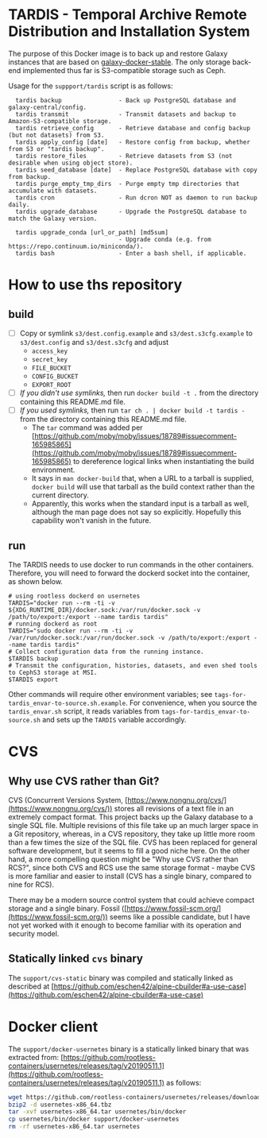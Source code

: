 # TARDIS - Temporal Archive Remote Distribution and Installation System

The purpose of this Docker image is to back up and restore Galaxy instances that are based on [galaxy-docker-stable](https://github.com/bgruening/docker-galaxy-stable/).  The only storage back-end implemented thus far is S3-compatible storage such as Ceph.

Usage for the `suppport/tardis` script is as follows:
```
  tardis backup                - Back up PostgreSQL database and galaxy-central/config.
  tardis transmit              - Transmit datasets and backup to Amazon-S3-compatible storage.
  tardis retrieve_config       - Retrieve database and config backup (but not datasets) from S3.
  tardis apply_config [date]   - Restore config from backup, whether from S3 or "tardis backup".
  tardis restore_files         - Retrieve datasets from S3 (not desirable when using object store).
  tardis seed_database [date]  - Replace PostgreSQL database with copy from backup.
  tardis purge_empty_tmp_dirs  - Purge empty tmp directories that accumulate with datasets.
  tardis cron                  - Run dcron NOT as daemon to run backup daily.
  tardis upgrade_database      - Upgrade the PostgreSQL database to match the Galaxy version.

  tardis upgrade_conda [url_or_path] [md5sum]
                               - Upgrade conda (e.g. from https://repo.continuum.io/miniconda/).
  tardis bash                  - Enter a bash shell, if applicable.
```

# How to use ths repository

## build

- [ ] Copy or symlink `s3/dest.config.example` and `s3/dest.s3cfg.example` to `s3/dest.config` and `s3/dest.s3cfg` and adjust
  - `access_key`
  - `secret_key`
  - `FILE_BUCKET`
  - `CONFIG_BUCKET`
  - `EXPORT_ROOT`
- [ ] *If you didn't use symlinks,* then run `docker build -t .` from the directory containing this README.md file.
- [ ] *If you used symlinks,* then run `tar ch . | docker build -t tardis -` from the directory containing this README.md file.
  - The `tar` command was added per [https://github.com/moby/moby/issues/18789#issuecomment-165985865](https://github.com/moby/moby/issues/18789#issuecomment-165985865) to dereference logical links when instantiating the build environment.
  - It says in `man docker-build` that, when a URL to a tarball is supplied, `docker build` will use that tarball as the build context rather than the current directory.
  - Apparently, this works when the standard input is a tarball as well, although the man page does not say so explicitly.  Hopefully this capability won't vanish in the future.

## run

The TARDIS needs to use docker to run commands in the other containers.  Therefore, you will need to forward the dockerd socket into the container, as shown below.

```
# using rootless dockerd on usernetes
TARDIS="docker run --rm -ti -v ${XDG_RUNTIME_DIR}/docker.sock:/var/run/docker.sock -v /path/to/export:/export --name tardis tardis"
# running dockerd as root
TARDIS="sudo docker run --rm -ti -v /var/run/docker.sock:/var/run/docker.sock -v /path/to/export:/export --name tardis tardis"
# Collect configuration data from the running instance.
$TARDIS backup
# Transmit the configuration, histories, datasets, and even shed tools to CephS3 storage at MSI.
$TARDIS export
```

Other commands will require other environment variables; see `tags-for-tardis_envar-to-source.sh.example`.  For convenience, when you source the `tardis_envar.sh` script, it reads variables from `tags-for-tardis_envar-to-source.sh` and sets up the `TARDIS` variable accordingly.

# CVS

## Why use CVS rather than Git?

CVS (Concurrent Versions System, [https://www.nongnu.org/cvs/](https://www.nongnu.org/cvs/)) stores all revisions of a text file in an extremely compact format.  This project backs up the Galaxy database to a single SQL file.  Multiple revisions of this file take up an much larger space in a Git repository, whereas, in a CVS repository, they take up little more room than a few times the size of the SQL file.  CVS has been replaced for general software development, but it seems to fill a good niche here.  On the other hand, a more compelling question might be "Why use CVS rather than RCS?", since both CVS and RCS use the same storage format - maybe CVS is more familiar and easier to install (CVS has a single binary, compared to nine for RCS).

There may be a modern source control system that could achieve compact storage and a single binary.  Fossil ([https://www.fossil-scm.org/](https://www.fossil-scm.org/)) seems like a possible candidate, but I have not yet worked with it enough to become familiar with its operation and security model.

## Statically linked `cvs` binary

The `support/cvs-static` binary was compiled and statically linked as described at [https://github.com/eschen42/alpine-cbuilder#a-use-case](https://github.com/eschen42/alpine-cbuilder#a-use-case)

# Docker client

The `support/docker-usernetes` binary is a statically linked binary that was extracted from:
[https://github.com/rootless-containers/usernetes/releases/tag/v20190511.1](https://github.com/rootless-containers/usernetes/releases/tag/v20190511.1)
as follows:
```bash
wget https://github.com/rootless-containers/usernetes/releases/download/v20190511.1/usernetes-x86_64.tbz
bzip2 -d usernetes-x86_64.tbz
tar -xvf usernetes-x86_64.tar usernetes/bin/docker
cp usernetes/bin/docker support/docker-usernetes
rm -rf usernetes-x86_64.tar usernetes
```
